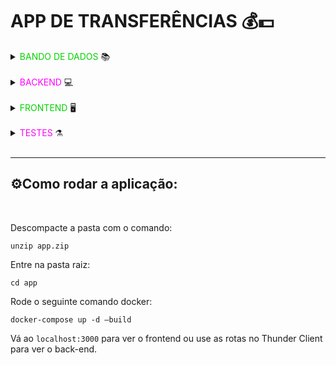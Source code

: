 # APP DE TRANSFERÊNCIAS 💰💵

<details>
  <summary> <font color="#05d401">BANDO DE DADOS</font> 📚 </summary>
  <br>

  🛠️ **Tools:**
  * [PostegreSQL](https://www.postgresql.org/)

  **Informações do banco:** <br>

  Nome = transfer | Porta = 5432 | Usuário = postgres |  Password = example <br>
  Acesso via docker: `docker exec -it postgres-db psql -U postgres `
  <br>

  **📨 Usuários previamente cadastrados — seeders:**<br>
  id| username | password | accountId
  --|----------|----------|-----------
  1 | Enzo     | 123456S8 |    1
  2 | Ana      | 123456S8 |    2

</details>
  <br>

<details>
  <summary> <font color="#ff00ff">BACKEND</font> 💻</summary>
  <br>

  🛠️ **Tools:**
  * [TypeScript](https://www.typescriptlang.org/)
  * [JWT](https://jwt.io/)
  * [Sequelize](https://sequelize.org/)
  * [express-async-errors](https://www.npmjs.com/package/express-async-errors)
  * [zod](https://github.com/colinhacks/zod)
  * [ESLint](https://eslint.org/)
  * [bcrypt](https://www.npmjs.com/package/bcrypt)

  <br>

  ### ✨**Rotas**
  | Recurso | Rota
  | ------- | ------
  Lista transações | GET /transactions
  Obter dados conta |GET /balance
  Obtem dados do usuário logado | GET /users/user
  Filtra transações por data ou tipo | GET /transactions/search
  Cria nova transação | POST /transactions
  Cria usuário | POST /users/create
  Login | POST /users/login
</details>
<br>


<details>
  <summary> <font color="#05d401">FRONTEND</font> 🖥️</summary>
  <br>

  🛠️ **Tools:**
  * [React](https://github.com/colinhacks/zod)
  * [TypeScript](https://www.typescriptlang.org/)
  * [Axios](https://axios-http.com/ptbr/docs/intro)
</details>
<br>

<details>
  <summary> <font color="#ff00ff">TESTES</font> ⚗️ </summary>
  <br>

  🛠️ **Tools:**
  * [Chai](https://www.chaijs.com/)
  * [Chai HTTP](https://www.chaijs.com/plugins/chai-http/)
  * [Sinon](https://sinonjs.org/)
  * [Mocha](https://mochajs.org/)

  Foram realizados **testes de integração** para o backend. <br>
  Para rodar os testes pelo `docker` use o comando `docker exec -it app_backend sh -c "npm test" `
</details>
  <br>

---
## ⚙️Como rodar a aplicação:
<br>

Descompacte a pasta com o comando:
```
unzip app.zip
```
Entre na pasta raiz:
```
cd app
```
Rode o seguinte comando docker:
```
docker-compose up -d –build
```
Vá ao `localhost:3000` para ver o frontend ou use as rotas no Thunder Client para ver o back-end. <br>
